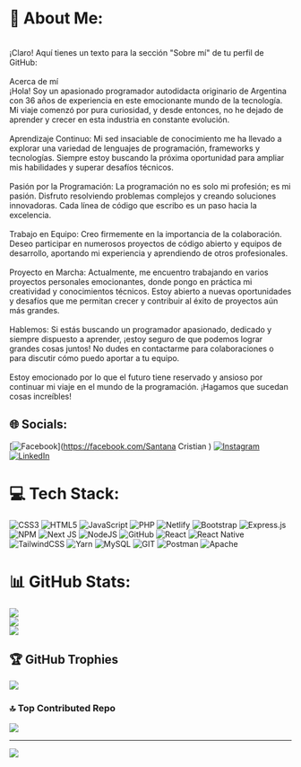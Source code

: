 # 💫 About Me:
<br>¡Claro! Aquí tienes un texto para la sección "Sobre mí" de tu perfil de GitHub:<br><br>Acerca de mí<br>¡Hola! Soy un apasionado programador autodidacta originario de Argentina con 36 años de experiencia en este emocionante mundo de la tecnología. Mi viaje comenzó por pura curiosidad, y desde entonces, no he dejado de aprender y crecer en esta industria en constante evolución.<br><br>Aprendizaje Continuo: Mi sed insaciable de conocimiento me ha llevado a explorar una variedad de lenguajes de programación, frameworks y tecnologías. Siempre estoy buscando la próxima oportunidad para ampliar mis habilidades y superar desafíos técnicos.<br><br>Pasión por la Programación: La programación no es solo mi profesión; es mi pasión. Disfruto resolviendo problemas complejos y creando soluciones innovadoras. Cada línea de código que escribo es un paso hacia la excelencia.<br><br>Trabajo en Equipo: Creo firmemente en la importancia de la colaboración. Deseo participar en numerosos proyectos de código abierto y equipos de desarrollo, aportando mi experiencia y aprendiendo de otros profesionales.<br><br>Proyecto en Marcha: Actualmente, me encuentro trabajando en varios proyectos personales emocionantes, donde pongo en práctica mi creatividad y conocimientos técnicos. Estoy abierto a nuevas oportunidades y desafíos que me permitan crecer y contribuir al éxito de proyectos aún más grandes.<br><br>Hablemos: Si estás buscando un programador apasionado, dedicado y siempre dispuesto a aprender, ¡estoy seguro de que podemos lograr grandes cosas juntos! No dudes en contactarme para colaboraciones o para discutir cómo puedo aportar a tu equipo.<br><br>Estoy emocionado por lo que el futuro tiene reservado y ansioso por continuar mi viaje en el mundo de la programación. ¡Hagamos que sucedan cosas increíbles!


## 🌐 Socials:
[![Facebook](https://img.shields.io/badge/Facebook-%231877F2.svg?logo=Facebook&logoColor=white)](https://facebook.com/Santana Cristian ) [![Instagram](https://img.shields.io/badge/Instagram-%23E4405F.svg?logo=Instagram&logoColor=white)](https://instagram.com/cristian_santanaok) [![LinkedIn](https://img.shields.io/badge/LinkedIn-%230077B5.svg?logo=linkedin&logoColor=white)](https://linkedin.com/in/https://www.linkedin.com/in/cristian-gabriel-santana-3863351b5/) 

# 💻 Tech Stack:
![CSS3](https://img.shields.io/badge/css3-%231572B6.svg?style=for-the-badge&logo=css3&logoColor=white) ![HTML5](https://img.shields.io/badge/html5-%23E34F26.svg?style=for-the-badge&logo=html5&logoColor=white) ![JavaScript](https://img.shields.io/badge/javascript-%23323330.svg?style=for-the-badge&logo=javascript&logoColor=%23F7DF1E) ![PHP](https://img.shields.io/badge/php-%23777BB4.svg?style=for-the-badge&logo=php&logoColor=white) ![Netlify](https://img.shields.io/badge/netlify-%23000000.svg?style=for-the-badge&logo=netlify&logoColor=#00C7B7) ![Bootstrap](https://img.shields.io/badge/bootstrap-%23563D7C.svg?style=for-the-badge&logo=bootstrap&logoColor=white) ![Express.js](https://img.shields.io/badge/express.js-%23404d59.svg?style=for-the-badge&logo=express&logoColor=%2361DAFB) ![NPM](https://img.shields.io/badge/NPM-%23000000.svg?style=for-the-badge&logo=npm&logoColor=white) ![Next JS](https://img.shields.io/badge/Next-black?style=for-the-badge&logo=next.js&logoColor=white) ![NodeJS](https://img.shields.io/badge/node.js-6DA55F?style=for-the-badge&logo=node.js&logoColor=white) ![GitHub](https://img.shields.io/badge/GitHub-%23121011.svg?style=for-the-badge&logo=github&logoColor=white) ![React](https://img.shields.io/badge/react-%2320232a.svg?style=for-the-badge&logo=react&logoColor=%2361DAFB) ![React Native](https://img.shields.io/badge/react_native-%2320232a.svg?style=for-the-badge&logo=react&logoColor=%2361DAFB) ![TailwindCSS](https://img.shields.io/badge/tailwindcss-%2338B2AC.svg?style=for-the-badge&logo=tailwind-css&logoColor=white) ![Yarn](https://img.shields.io/badge/yarn-%232C8EBB.svg?style=for-the-badge&logo=yarn&logoColor=white) ![MySQL](https://img.shields.io/badge/mysql-%2300f.svg?style=for-the-badge&logo=mysql&logoColor=white) ![GIT](https://img.shields.io/badge/Git-fc6d26?style=for-the-badge&logo=git&logoColor=white) ![Postman](https://img.shields.io/badge/Postman-FF6C37?style=for-the-badge&logo=postman&logoColor=white) ![Apache](https://img.shields.io/badge/apache-%23D42029.svg?style=for-the-badge&logo=apache&logoColor=white)
# 📊 GitHub Stats:
![](https://github-readme-stats.vercel.app/api?username=cristian-santana&theme=tokyonight&hide_border=false&include_all_commits=false&count_private=false)<br/>
![](https://github-readme-streak-stats.herokuapp.com/?user=cristian-santana&theme=tokyonight&hide_border=false)<br/>
![](https://github-readme-stats.vercel.app/api/top-langs/?username=cristian-santana&theme=tokyonight&hide_border=false&include_all_commits=false&count_private=false&layout=compact)

## 🏆 GitHub Trophies
![](https://github-profile-trophy.vercel.app/?username=cristian-santana&theme=buddhism&no-frame=false&no-bg=true&margin-w=4)

### 🔝 Top Contributed Repo
![](https://github-contributor-stats.vercel.app/api?username=cristian-santana&limit=5&theme=dark&combine_all_yearly_contributions=true)

---
[![](https://visitcount.itsvg.in/api?id=cristian-santana&icon=0&color=0)](https://visitcount.itsvg.in)

<!-- Proudly created with GPRM ( https://gprm.itsvg.in ) -->
